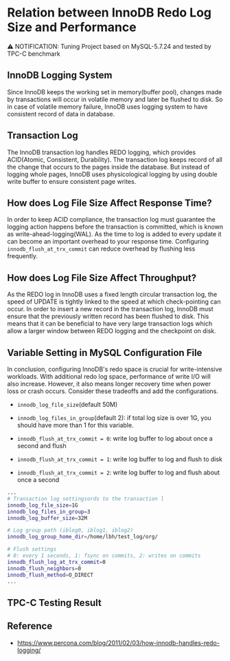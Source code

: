 # Relation between InnoDB Redo Log Size and Performance

:warning: NOTIFICATION: Tuning Project based on MySQL-5.7.24 and tested by TPC-C benchmark 

## InnoDB Logging System
Since InnoDB keeps the working set in memory(buffer pool), changes made by transactions will occur in volatile memory and later be flushed to disk. So in case of volatile memory failure, InnoDB uses logging system to have consistent record of data in database. 

## Transaction Log
The InnoDB transaction log handles REDO logging, which provides ACID(Atomic, Consistent, Durability). The transaction log keeps record of all the change that occurs to the pages inside the database. But instead of logging whole pages, InnoDB uses physicological logging by using double write buffer to ensure consistent page writes.

## How does Log File Size Affect Response Time?
In order to keep ACID compliance, the transaction log must guarantee the logging action happens before the transaction is committed, which is known as write-ahead-logging(WAL). As the time to log is added to every update it can become an important overhead to your response time. Configuring ```innodb_flush_at_trx_commit``` can reduce overhead by flushing less frequently.

## How does Log File Size Affect Throughput?
As the REDO log in InnoDB uses a fixed length circular transaction log, the speed of UPDATE is tightly linked to the speed at which check-pointing can occur. In order to insert a new record in the transaction log, InnoDB must ensure that the previously written record has been flushed to disk. This means that it can be beneficial to have very large transaction logs which allow a larger window between REDO logging and the checkpoint on disk.

## Variable Setting in MySQL Configuration File
In conclusion, configuring InnoDB's redo space is crucial for write-intensive workloads. With additional redo log space, performance of write I/O will also increase. However, it also means longer recovery time when power loss or crash occurs. Consider these tradeoffs and add the configurations.

- ```innodb_log_file_size```(default 50M)
- ```innodb_log_files_in_group```(default 2): if total log size is over 1G, you should have more than 1 for this variable.

- ```innodb_flush_at_trx_commit = 0```: write log buffer to log about once a second and flush
- ```innodb_flush_at_trx_commit = 1```: write log buffer to log and flush to disk
- ```innodb_flush_at_trx_commit = 2```: write log buffer to log and flush about once a second 

```bash
...
# Transaction log settingsords to the transaction l
innodb_log_file_size=1G
innodb_log_files_in_group=3
innodb_log_buffer_size=32M

# Log group path (iblog0, iblog1, iblog2)
innodb_log_group_home_dir=/home/lbh/test_log/org/

# Flush settings
# 0: every 1 seconds, 1: fsync on commits, 2: writes on commits
innodb_flush_log_at_trx_commit=0
innodb_flush_neighbors=0
innodb_flush_method=O_DIRECT
...
```
## TPC-C Testing Result



## Reference
- https://www.percona.com/blog/2011/02/03/how-innodb-handles-redo-logging/
